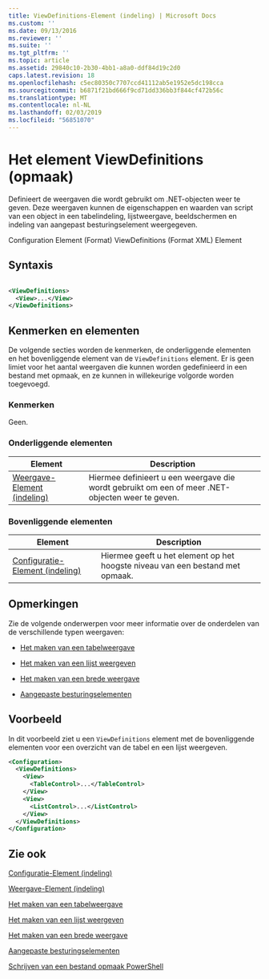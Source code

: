 ```yaml
---
title: ViewDefinitions-Element (indeling) | Microsoft Docs
ms.custom: ''
ms.date: 09/13/2016
ms.reviewer: ''
ms.suite: ''
ms.tgt_pltfrm: ''
ms.topic: article
ms.assetid: 29840c10-2b30-4bb1-a8a0-ddf84d19c2d0
caps.latest.revision: 18
ms.openlocfilehash: c5ec80350c7707ccd41112ab5e1952e5dc198cca
ms.sourcegitcommit: b6871f21bd666f9cd71dd336bb3f844cf472b56c
ms.translationtype: MT
ms.contentlocale: nl-NL
ms.lasthandoff: 02/03/2019
ms.locfileid: "56851070"
---
```

# <a name="viewdefinitions-element-format"></a>Het element ViewDefinitions (opmaak)

Definieert de weergaven die wordt gebruikt om .NET-objecten weer te geven. Deze weergaven kunnen de eigenschappen en waarden van script van een object in een tabelindeling, lijstweergave, beeldschermen en indeling van aangepast besturingselement weergegeven.

Configuration Element (Format) ViewDefinitions (Format XML) Element

## <a name="syntax"></a>Syntaxis

```xml

<ViewDefinitions>
  <View>...</View>
</ViewDefinitions>
```

## <a name="attributes-and-elements"></a>Kenmerken en elementen

De volgende secties worden de kenmerken, de onderliggende elementen en het bovenliggende element van de `ViewDefinitions` element. Er is geen limiet voor het aantal weergaven die kunnen worden gedefinieerd in een bestand met opmaak, en ze kunnen in willekeurige volgorde worden toegevoegd.

### <a name="attributes"></a>Kenmerken

Geen.

### <a name="child-elements"></a>Onderliggende elementen

|Element|Description|
|-------------|-----------------|
|[Weergave-Element (indeling)](./view-element-format.md)|Hiermee definieert u een weergave die wordt gebruikt om een of meer .NET-objecten weer te geven.|

### <a name="parent-elements"></a>Bovenliggende elementen

|Element|Description|
|-------------|-----------------|
|[Configuratie-Element (indeling)](./configuration-element-format.md)|Hiermee geeft u het element op het hoogste niveau van een bestand met opmaak.|

## <a name="remarks"></a>Opmerkingen

Zie de volgende onderwerpen voor meer informatie over de onderdelen van de verschillende typen weergaven:

- [Het maken van een tabelweergave](./creating-a-table-view.md)

- [Het maken van een lijst weergeven](./creating-a-list-view.md)

- [Het maken van een brede weergave](./creating-a-wide-view.md)

- [Aangepaste besturingselementen](./creating-custom-controls.md)

## <a name="example"></a>Voorbeeld

In dit voorbeeld ziet u een `ViewDefinitions` element met de bovenliggende elementen voor een overzicht van de tabel en een lijst weergeven.

```xml
<Configuration>
  <ViewDefinitions>
    <View>
      <TableControl>...</TableControl>
    </View>
    <View>
      <ListControl>...</ListControl>
    </View>
  </ViewDefinitions>
</Configuration>
```

## <a name="see-also"></a>Zie ook

[Configuratie-Element (indeling)](./configuration-element-format.md)

[Weergave-Element (indeling)](./view-element-format.md)

[Het maken van een tabelweergave](./creating-a-table-view.md)

[Het maken van een lijst weergeven](./creating-a-list-view.md)

[Het maken van een brede weergave](./creating-a-wide-view.md)

[Aangepaste besturingselementen](./creating-custom-controls.md)

[Schrijven van een bestand opmaak PowerShell](./writing-a-powershell-formatting-file.md)
